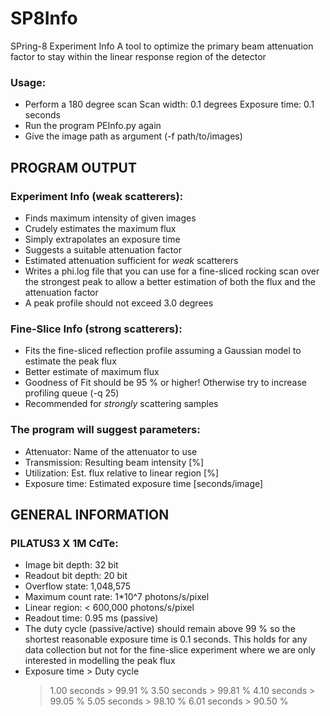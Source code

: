 # SP8Info

SPring-8 Experiment Info
A tool to optimize the primary beam attenuation factor to
stay within the linear response region of the detector

### Usage:
 - Perform a 180 degree scan
   Scan width: 0.1 degrees
   Exposure time: 0.1 seconds
 - Run the program PEInfo.py again
 - Give the image path as argument (-f path/to/images)

## PROGRAM OUTPUT

### Experiment Info (weak scatterers):
 - Finds maximum intensity of given images
 - Crudely estimates the maximum flux
 - Simply extrapolates an exposure time
 - Suggests a suitable attenuation factor
 - Estimated attenuation sufficient for *weak* scatterers
 - Writes a phi.log file that you can use for a fine-sliced
   rocking scan over the strongest peak to allow a better
   estimation of both the flux and the attenuation factor
 - A peak profile should not exceed 3.0 degrees

### Fine-Slice Info (strong scatterers):
 - Fits the fine-sliced reflection profile assuming a
   Gaussian model to estimate the peak flux
 - Better estimate of maximum flux
 - Goodness of Fit should be 95 % or higher!
   Otherwise try to increase profiling queue (-q 25)
 - Recommended for *strongly* scattering samples
 
### The program will suggest parameters:
 - Attenuator:    Name of the attenuator to use
 - Transmission:  Resulting beam intensity [%]
 - Utilization:   Est. flux relative to linear region [%]
 - Exposure time: Estimated exposure time [seconds/image]

## GENERAL INFORMATION

### PILATUS3 X 1M CdTe:
 - Image bit depth:    32 bit
 - Readout bit depth:  20 bit
 - Overflow state:     1,048,575
 - Maximum count rate: 1*10^7 photons/s/pixel
 - Linear region:      < 600,000 photons/s/pixel
 - Readout time:       0.95 ms (passive)
 - The duty cycle (passive/active) should remain above 99 %
   so the shortest reasonable exposure time is 0.1 seconds.
   This holds for any data collection but not for the
   fine-slice experiment where we are only interested in
   modelling the peak flux
 - Exposure time > Duty cycle
   > 1.00 seconds  > 99.91 %
   > 3.50 seconds  > 99.81 %
   > 4.10 seconds  > 99.05 %
   > 5.05 seconds  > 98.10 %
   > 6.01 seconds  > 90.50 %
